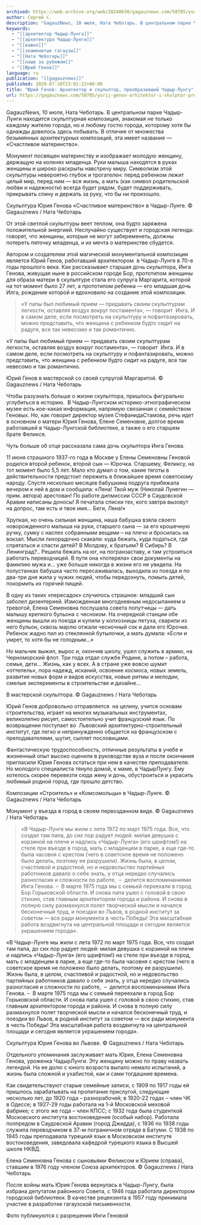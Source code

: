 ```yaml
---
archived: https://web.archive.org/web/20240630/gagauznews.com/58705/yurij-genov-arhitektor-i-skulptor-preobrazivshij-chadyr-lungu.html
author: Сергей С.
description: "GagauzNews, 10 июля, Ната Чеботарь. В центральном парке Чадыр-Лунги находится скульптурная композиция, знакомая не только каждому жителю города, но и любому гостю города, которому хотя бы однажды довелось здесь побывать. В отличие от множества безымянных архитектурных композиций, эта имеет название — «Счастливое материнство». Монумент посвящен материнству и изображает молодую женщину, держащую на коленях младенца. Руки малыша находятся в руках женщины и широко раскрыты навстречу миру. Символизм этой скульптуры невероятно глубок и трогателен: перед ребенком лежит целый мир, перед ним — вся жизнь, а мать (как символ родительской любви и надежности) всегда будет рядом, будет поддерживать, прикрывать спину и держать за […]"
keywords:
  - "[[архитектор Чадыр-Лунга]]"
  - "[[архитектура Чадыр-Лунги]]"
  - "[[важно]]"
  - "[[знаменитые гагаузы]]"
  - "[[Ната Чеботарь]]"
  - "[[наши за рубежом]]"
  - "[[Юрий Генов]]"
language: ru
publication: "[[gagauznews]]"
published: 2020-07-10T23:01:22+00:00
title: "Юрий Генов: Архитектор и скульптор, преобразивший Чадыр-Лунгу"
url: https://gagauznews.com/58705/yurij-genov-arhitektor-i-skulptor-preobrazivshij-chadyr-lungu.html
---
```


GagauzNews, 10 июля, Ната Чеботарь. В центральном парке Чадыр-Лунги находится скульптурная композиция, знакомая не только каждому жителю города, но и любому гостю города, которому хотя бы однажды довелось здесь побывать. В отличие от множества безымянных архитектурных композиций, эта имеет название — «Счастливое материнство».

Монумент посвящен материнству и изображает молодую женщину, держащую на коленях младенца. Руки малыша находятся в руках женщины и широко раскрыты навстречу миру. Символизм этой скульптуры невероятно глубок и трогателен: перед ребенком лежит целый мир, перед ним — вся жизнь, а мать (как символ родительской любви и надежности) всегда будет рядом, будет поддерживать, прикрывать спину и держать за руку, что бы ни произошло.

Скульптура Юрия Генова «Счастливое материнство» в Чадыр-Лунге. © Gagauznews / Ната Чеботарь

От этой светлой скульптуры веет теплом, она будто заряжена положительной энергией. Неслучайно существует и городская легенда: говорят, что женщины, которые не могут забеременеть, должны потереть пяточку младенца, и их мечта о материнстве сбудется.

Автором и создателем этой магической монументальной композиции является Юрий Генов, работавший архитектором  в Чадыр-Лунге в 70-е годы прошлого века. Как рассказывает старшая дочь скульптора, Инга Генова, живущая ныне в российском городе Бор, прототипом женщины для образа матери в скульптуре стала его супруга Маргарита, которой на тот момент было 27 лет, а прототипом ребенка — его младшая дочь Илга, рождение которой и вдохновило на создание этой композиции.

> «У папы был любимый прием — придавать своим скульптурам легкости, оставляя воздух вокруг постамента», — говорит  Инга. И в самом деле, если посмотреть на скульптуру и пофантазировать, можно представить, что женщина с ребенком будто сидит на радуге, все так невесомо и так романтично.

«У папы был любимый прием — придавать своим скульптурам легкости, оставляя воздух вокруг постамента», — говорит  Инга. И в самом деле, если посмотреть на скульптуру и пофантазировать, можно представить, что женщина с ребенком будто сидит на радуге, все так невесомо и так романтично.

Юрий Генов в мастерской со своей супругой Маргаритой. © Gagauznews / Ната Чеботарь

Чтобы разузнать больше о жизни скульптора, пришлось фигурально углубиться в историю.  В Чадыр-Лунгском историко-этнографическом музее есть кое-какая информация, напрямую связанная с семейством Геновых. Но, как говорит директор музея СтефанидаСтамова, речь идет в основном о матери Юрия Генова, Елене Семеновне, долгое время работавшей в Чадыр-Лунгской библиотеке, а также о его старшем брате Феликсе.

Чуть больше об отце рассказала сама дочь скульптора Инга Генова.

11 июня страшного 1937-го года в Москве у Елены Семеновны Геновой родился второй ребенок, второй сын — Юрочка. Старшему, Феликсу, на тот момент было 5,5 лет. Мало кто думал о том, какие тяготы в действительности предстоит пережить в ближайшее время советскому народу. Спустя несколько месяцев бабушкина подруга прибежала вечером к ней в дом и сообщила: «Лена! Твой муж (Николай Лунегин — прим. автора) арестован! По работе дипмиссии СССР в Саудовской Аравии написаны доносы! Я печатала списки тех, кого завтра вызовут на допрос, там есть и твое имя… Беги, Лена!»

Хрупкая, но очень сильная женщина, наша бабушка взяла своего новорожденного малыша на руки, старшего сына — за его крошечную ручку, сумку с наспех собранными вещами – на плечо и бросилась на вокзал. Мысли лихорадочно скакали: куда бежать, куда податься, где спрятаться и спасти детей? В Молдову, к братьям? В Сибирь? В Ленинград?.. Решила бежать на юг, на погранзаставу, и там устроиться работать переводчицей. В пути она «потеряла» свои документы на фамилию мужа и… уже больше никогда в жизни его не увидела. На полустанках бабушка часто пересаживалась, выходила из поезда и по два-три дня жила у чужих людей, чтобы передохнуть, помыть детей, покормить их горячей пищей.

В одну из таких «пересадок» случилось страшное: младший сын заболел дизентерией. Изможденная многодневным недосыпанием и тревогой, Елена Семеновна послушала совета попутчицы — дать малышу крепкого бульона с чесноком. На очередной станции обе женщины вышли из поезда и купили у колхозницы петуха, сварили из него бульон, сквозь марлю отжали чесночный сок и дали его Юрочке. Ребенок жадно пил из стеклянной бутылочки, а мать думала: «Если и умрет, то хотя бы не голодным…»

Но мальчик выжил, вырос и, окончив школу, ушел служить в армию, на Черноморский флот. Три года отдал службе Родине, а потом – работа, семья, дети… Жизнь, как у всех. А в стране уже вовсю шумит «оттепель», пора надежд, исканий, освоение космоса, новых земель, развитие новых форм и видов искусства, новые ритмы и мелодии, смелые эксперименты в строительстве и дизайне…

В мастерской скульптора. © Gagauznews / Ната Чеботарь

Юрий Генов добровольно отправляется  на целину, учится основам строительства, играет на многих музыкальных инструментах, великолепно рисует, самостоятельно учит французский язык. По возвращении поступает во  Львовский архитектурно-строительный институт, где легко и непринужденно общается на французском с преподавателями, шутит, сыплет пословицами.

Фантастическую трудоспособность, отличные результаты в учебе и жизненный опыт высоко оценили в руководстве вуза и после окончания пригласили Юрия Генова остаться при нем в качестве преподавателя. Но молодого специалиста тянуло домой, к маме, в ЧадырЛунгу. Ему хотелось скорее перевезти сюда жену и дочь, обустроиться и украсить любимый родной город, где прошло детство.

Композиции «Строитель» и «Комсомольцы» в Чадыр-Лунге. © Gagauznews / Ната Чеботарь

Монумент у въезда в город в своем первозданном виде. © Gagauznews / Ната Чеботарь

> «В Чадыр-Лунге мы жили с лета 1972 по март 1975 года. Все, что создал там папа, до сих пор радует людей: милая девушка с корзиной на плече и надпись «Чадыр-Лунга» (его шрифтом!) на стеле при въезде в город, мать с младенцем в парке, а еще где-то была часовня с крестом (чего в советское время не положено было делать, поэтому ее разрушили). Жизнь была, в целом, счастливой и радостной, но и недовольство партийных работников давало о себе знать, у отца нередко случались разногласия и сложности по работе,  –  делится воспоминаниями Инга Генова. –  В марте 1975 года мы с семьей переехали в город Бор Горьковской области. И снова папа ушел с головой в свою стихию, став главным архитектором города и района. И снова в полную силу размахнулся полет творческой мысли и начался бесконечный труд, и поездки во Львов, в родной институт за советом — все ради монумента в честь Победы! Эта масштабная работа воздвигнута на центральной площади и сегодня является украшением города».

«В Чадыр-Лунге мы жили с лета 1972 по март 1975 года. Все, что создал там папа, до сих пор радует людей: милая девушка с корзиной на плече и надпись «Чадыр-Лунга» (его шрифтом!) на стеле при въезде в город, мать с младенцем в парке, а еще где-то была часовня с крестом (чего в советское время не положено было делать, поэтому ее разрушили). Жизнь была, в целом, счастливой и радостной, но и недовольство партийных работников давало о себе знать, у отца нередко случались разногласия и сложности по работе,  –  делится воспоминаниями Инга Генова. –  В марте 1975 года мы с семьей переехали в город Бор Горьковской области. И снова папа ушел с головой в свою стихию, став главным архитектором города и района. И снова в полную силу размахнулся полет творческой мысли и начался бесконечный труд, и поездки во Львов, в родной институт за советом — все ради монумента в честь Победы! Эта масштабная работа воздвигнута на центральной площади и сегодня является украшением города».

Скульптура Юрия Генова во Львове. © Gagauznews / Ната Чеботарь

Отдельного упоминания заслуживает мать Юрия, Елена Семеновна Генова, уроженка ЧадырЛунги. Эту женщину можно по праву назвать легендой. На ее долю с юного возраста выпало немало испытаний, а жизнь была сложной и ухабистой, как и сами тогдашние времена.

Как свидетельствуют старые семейные записи, с 1909 по 1917 годы ей пришлось зарабатывать на пропитание прислугой, следующие несколько лет, до 1920 года – разнорабочей; в 1920-22 годах – член ЧК в Одессе; в 1927-29 годы работала на 1-й Московской меховой фабрике; с этого же года – член КПСС; с 1932 года была студенткой Московского института востоковедения (особый набор). Работала полпредом в Саудовской Аравии (город Джидда), с 1936 по 1938 годы служила переводчиком в 37-м пограничном отряде в Батуми. С 1938 по 1945 годы преподавала турецкий язык в Московском институте востоковедения, заведовала кафедрой турецкого языка в Высшей школе НКВД.

Елена Семеновна Генова с сыновьями Феликсом и Юрием (справа), ставшим в 1976 году членом Союза архитекторов. © Gagauznews / Ната Чеботарь

После войны мать Юрия Генова вернулась в Чадыр-Лунгу, была избрана депутатом районного Совета, с 1946 года работала директором городской библиотеки. В качестве рецензента в 1957 году принимала участие в разработке гагаузской письменности.

Фото публикуются с разрешения Инги Геновой